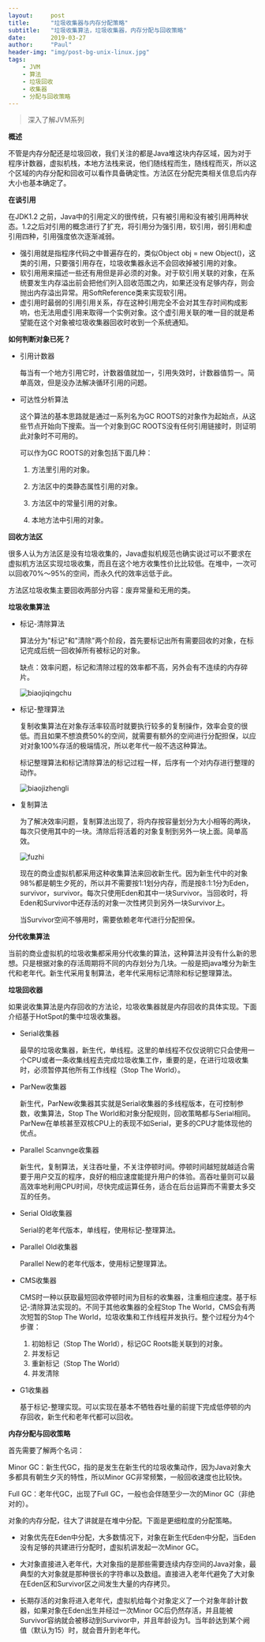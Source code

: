 ```yaml
---
layout:     post
title:      "垃圾收集器与内存分配策略"
subtitle:   "垃圾收集算法，垃圾收集器，内存分配与回收策略"
date:       2019-03-27
author:     "Paul"
header-img: "img/post-bg-unix-linux.jpg"
tags:
    - JVM
    - 算法
    - 垃圾回收
    - 收集器
    - 分配与回收策略
---
```


> 深入了解JVM系列



**概述**

不管是内存分配还是垃圾回收，我们关注的都是Java堆这块内存区域，因为对于程序计数器，虚拟机栈，本地方法栈来说，他们随线程而生，随线程而灭，所以这个区域的内存分配和回收可以看作具备确定性。方法区在分配完类相关信息后内存大小也基本确定了。



**在谈引用**

在JDK1.2 之前，Java中的引用定义的很传统，只有被引用和没有被引用两种状态。1.2之后对引用的概念进行了扩充，将引用分为强引用，软引用，弱引用和虚引用四种，引用强度依次逐渐减弱。

* 强引用就是指程序代码之中普遍存在的，类似Object obj = new Object()，这类的引用，只要强引用存在，垃圾收集器永远不会回收掉被引用的对象。
* 软引用用来描述一些还有用但是非必须的对象。对于软引用关联的对象，在系统要发生内存溢出前会把他们列入回收范围之内，如果还没有足够内存，则会抛出内存溢出异常。用SoftReference类来实现软引用。
* 虚引用时最弱的引用引用关系，存在这种引用完全不会对其生存时间构成影响，也无法用虚引用来取得一个实例对象。这个虚引用关联的唯一目的就是希望能在这个对象被垃圾收集器回收时收到一个系统通知。



**如何判断对象已死？**

- 引用计数器

  每当有一个地方引用它时，计数器值就加一，引用失效时，计数器值剪一。简单高效，但是没办法解决循环引用的问题。

- 可达性分析算法

  这个算法的基本思路就是通过一系列名为GC ROOTS的对象作为起始点，从这些节点开始向下搜索。当一个对象到GC ROOTS没有任何引用链接时，则证明此对象时不可用的。

  可以作为GC ROOTS的对象包括下面几种：

  1. 方法里引用的对象。

  2. 方法区中的类静态属性引用的对象。

  3. 方法区中的常量引用的对象。

  4. 本地方法中引用的对象。

  

**回收方法区**

很多人认为方法区是没有垃圾收集的，Java虚拟机规范也确实说过可以不要求在虚拟机方法区实现垃圾收集，而且在这个地方收集性价比比较低。在堆中，一次可以回收70%～95%的空间，而永久代的效率远低于此。

方法区垃圾收集主要回收两部分内容：废弃常量和无用的类。



**垃圾收集算法**

* 标记-清除算法

  算法分为"标记"和"清除"两个阶段，首先要标记出所有需要回收的对象，在标记完成后统一回收掉所有被标记的对象。

  缺点：效率问题，标记和清除过程的效率都不高，另外会有不连续的内存碎片。

  ![biaojiqingchu](/imgblog/biaojiqingchu.png)

* 标记-整理算法

  复制收集算法在对象存活率较高时就要执行较多的复制操作，效率会变的很低。而且如果不想浪费50%的空间，就需要有额外的空间进行分配担保，以应对对象100%存活的极端情况，所以老年代一般不选这种算法。

  标记整理算法和标记清除算法的标记过程一样，后序有一个对内存进行整理的动作。

  ![biaojizhengli](/imgblog/biaojizhengli.png)

* 复制算法

  为了解决效率问题，复制算法出现了，将内存按容量划分为大小相等的两块，每次只使用其中的一块。清除后将活着的对象复制到另外一块上面。简单高效。

  ![fuzhi](/imgblog/fuzhi.png)

  现在的商业虚拟机都采用这种收集算法来回收新生代。因为新生代中的对象98%都是朝生夕死的，所以并不需要按1:1划分内存，而是按8:1:1分为Eden，survivor，survivor。每次只使用Eden和其中一块Survivor。当回收时，将Eden和Survivor中还存活的对象一次性拷贝到另外一块Survivor上。

  当Survivor空间不够用时，需要依赖老年代进行分配担保。



**分代收集算法**

当前的商业虚拟机的垃圾收集都采用分代收集的算法，这种算法并没有什么新的思想。只是根据对象的存活周期将不同的内存划分为几块。一般是把java堆分为新生代和老年代。新生代采用复制算法，老年代采用标记清除和标记整理算法。



**垃圾回收器**

如果说收集算法是内存回收的方法论，垃圾收集器就是内存回收的具体实现。下面介绍基于HotSpot的集中垃圾收集器。

* Serial收集器

  最早的垃圾收集器，新生代，单线程。这里的单线程不仅仅说明它只会使用一个CPU或者一条收集线程去完成垃圾收集工作，重要的是，在进行垃圾收集时，必须暂停其他所有工作线程（Stop The World）。

* ParNew收集器

  新生代，ParNew收集器其实就是Serial收集器的多线程版本，在可控制参数，收集算法，Stop The World和对象分配规则，回收策略都与Serial相同。ParNew在单核甚至双核CPU上的表现不如Serial，更多的CPU才能体现他的优点。

* Parallel Scanvnge收集器

  新生代，复制算法，关注吞吐量，不关注停顿时间。停顿时间越短就越适合需要于用户交互的程序，良好的相应速度能提升用户的体验。高吞吐量则可以最高效率地利用CPU时间，尽快完成运算任务，适合在后台运算而不需要太多交互的任务。

* Serial Old收集器

  Serial的老年代版本，单线程，使用标记-整理算法。

* Parallel Old收集器

  Parallel New的老年代版本，使用标记整理算法。

* CMS收集器

  CMS时一种以获取最短回收停顿时间为目标的收集器，注重相应速度。基于标记-清除算法实现的。不同于其他收集器的全程Stop The World，CMS会有两次短暂的Stop The World，垃圾收集和工作线程并发执行。整个过程分为4个步骤：

  1. 初始标记（Stop The World），标记GC Roots能关联到的对象。
  2. 并发标记 
  3. 重新标记（Stop The World）
  4. 并发清除



* G1收集器

  基于标记-整理实现。可以实现在基本不牺牲吞吐量的前提下完成低停顿的内存回收，新生代和老年代都可以回收。





**内存分配与回收策略**

首先需要了解两个名词：

Minor GC：新生代GC，指的是发生在新生代的垃圾收集动作，因为Java对象大多都具有朝生夕灭的特性，所以Minor GC非常频繁，一般回收速度也比较快。

Full GC：老年代GC，出现了Full GC，一般也会伴随至少一次的Minor GC（非绝对的）。

对象的内存分配，往大了讲就是在堆中分配。下面是更细粒度的分配策略。

* 对象优先在Eden中分配，大多数情况下，对象在新生代Eden中分配，当Eden没有足够的共建进行分配时，虚拟机讲发起一次Minor GC。

* 大对象直接进入老年代，大对象指的是那些需要连续内存空间的Java对象，最典型的大对象就是那种很长的字符串以及数组。直接进入老年代避免了大对象在Eden区和Survivor区之间发生大量的内存拷贝。

* 长期存活的对象将进入老年代，虚拟机给每个对象定义了一个对象年龄计数器，如果对象在Eden出生并经过一次Minor GC后仍然存活，并且能被Survivor容纳就会被移动到Survivor中，并且年龄设为1。当年龄达到某个阙值（默认为15）时，就会晋升到老年代。

  